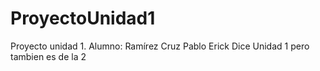 # ProyectoUnidad1
Proyecto unidad 1. Alumno: Ramírez Cruz Pablo Erick
Dice Unidad 1 pero tambien es de la 2
